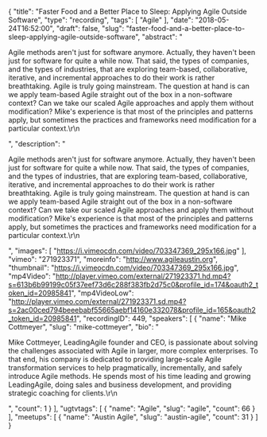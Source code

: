 {
  "title": "Faster Food and a Better Place to Sleep: Applying Agile Outside Software",
  "type": "recording",
  "tags": [
    "Agile"
  ],
  "date": "2018-05-24T16:52:00",
  "draft": false,
  "slug": "faster-food-and-a-better-place-to-sleep-applying-agile-outside-software",
  "abstract": "<p>Agile methods aren't just for software anymore. Actually, they haven't been just for software for quite a while now. That said, the types of companies, and the types of industries, that are exploring team-based, collaborative, iterative, and incremental approaches to do their work is rather breathtaking. Agile is truly going mainstream. The question at hand is can we apply team-based Agile straight out of the box in a non-software context? Can we take our scaled Agile approaches and apply them without modification? Mike's experience is that most of the principles and patterns apply, but sometimes the practices and frameworks need modification for a particular context.\r\n</p>",
  "description": "<p>Agile methods aren't just for software anymore. Actually, they haven't been just for software for quite a while now. That said, the types of companies, and the types of industries, that are exploring team-based, collaborative, iterative, and incremental approaches to do their work is rather breathtaking. Agile is truly going mainstream. The question at hand is can we apply team-based Agile straight out of the box in a non-software context? Can we take our scaled Agile approaches and apply them without modification? Mike's experience is that most of the principles and patterns apply, but sometimes the practices and frameworks need modification for a particular context.\r\n</p>",
  "images": [
    "https://i.vimeocdn.com/video/703347369_295x166.jpg"
  ],
  "vimeo": "271923371",
  "moreinfo": "http://www.agileaustin.org",
  "thumbnail": "https://i.vimeocdn.com/video/703347369_295x166.jpg",
  "mp4Video": "http://player.vimeo.com/external/271923371.hd.mp4?s=613b6b99199c05f37eef73d6c288f383fb2d75c0&profile_id=174&oauth2_token_id=20985841",
  "mp4VideoLow": "http://player.vimeo.com/external/271923371.sd.mp4?s=2ac00ced794beeebabf55665aebf14160e332078&profile_id=165&oauth2_token_id=20985841",
  "recordingID": 449,
  "speakers": [
    {
      "name": "Mike Cottmeyer",
      "slug": "mike-cottmeyer",
      "bio": "<p>Mike Cottmeyer, LeadingAgile founder and CEO, is passionate about solving the challenges associated with Agile in larger, more complex enterprises. To that end, his company is dedicated to providing large-scale Agile transformation services to help pragmatically, incrementally, and safely introduce Agile methods. He spends most of his time leading and growing LeadingAgile, doing sales and business development, and providing strategic coaching for clients.\r\n</p>",
      "count": 1
    }
  ],
  "ugtvtags": [
    {
      "name": "Agile",
      "slug": "agile",
      "count": 66
    }
  ],
  "meetups": [
    {
      "name": "Austin Agile",
      "slug": "austin-agile",
      "count": 31
    }
  ]
}